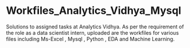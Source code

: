 # Workfiles_Analytics_Vidhya_Mysql
Solutions to assigned tasks at Analytics Vidhya.
As per the requirement of the role as a data scientist intern, uploaded are the workfiles for various files including Ms-Excel , Mysql , Python , EDA and Machine Learning.
